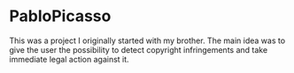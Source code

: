 # PabloPicasso

This was a project I originally started with my brother. The main idea was to give the user the possibility to detect copyright infringements and take immediate legal action against it. 
